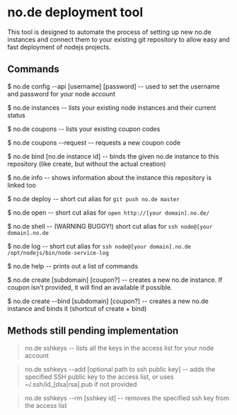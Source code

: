 no.de deployment tool
=====================

This tool is designed to automate the process of setting up new no.de instances
and connect them to your existing git repository to allow easy and fast
deployment of nodejs projects.

Commands
--------

$ no.de config --api [username] [password]
    -- used to set the username and password for your node account

$ no.de instances
    -- lists your existing node instances and their current status

$ no.de coupons
    -- lists your existing coupon codes

$ no.de coupons --request
    -- requests a new coupon code

$ no.de bind [no.de instance id]
    -- binds the given no.de instance to this repository (like create, but without the actual creation)

$ no.de info
    -- shows information about the instance this repository is linked too

$ no.de deploy
    -- short cut alias for `git push no.de master`

$ no.de open
    -- short cut alias for `open http://[your domain].no.de/`

$ no.de shell
    -- (WARNING BUGGY!) short cut alias for `ssh node@[your domain].no.de`

$ no.de log
    -- short cut alias for `ssh node@[your domain].no.de /opt/nodejs/bin/node-service-log`

$ no.de help
	-- prints out a list of commands

$ no.de create [subdomain] [coupon?]
    -- creates a new no.de instance. If coupon isn't provided, it will find an available if possible.

$ no.de create --bind [subdomain] [coupon?]
	-- creates a new no.de instance and binds it (shortcut of create + bind)


Methods still pending implementation
------------------------------------	

> no.de sshkeys
    -- lists all the keys in the access list for your node account

> no.de sshkeys --add [optional path to ssh public key]
    -- adds the specified SSH public key to the access list, or uses ~/.ssh/id_[dsa|rsa].pub if not provided

> no.de sshkeys --rm [sshkey id]
	-- removes the specified ssh key from the access list
	
